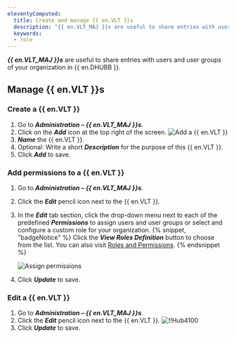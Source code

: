 ```yaml
---
eleventyComputed:
  title: Create and manage {{ en.VLT }}s
  description: "{{ en.VLT_MAJ }}s are useful to share entries with users and user groups of your organization in {{ en.DHUBB }}."
  keywords:
  - role
---
```

***{{ en.VLT_MAJ }}s*** are useful to share entries with users and user groups of your organization in {{ en.DHUBB }}.

## Manage {{ en.VLT }}s

### Create a {{ en.VLT }}

1. Go to ***Administration – {{ en.VLT_MAJ }}s***.
1. Click on the ***Add*** icon at the top right of the screen.
![Add a {{ en.VLT }}](https://cdnweb.devolutions.net/docs/docs_en_hub_Hub4098.png)
1. ***Name*** the {{ en.VLT }}.
1. Optional: Write a short ***Description*** for the purpose of this {{ en.VLT }}.
1. Click ***Add*** to save.

### Add permissions to a {{ en.VLT }}

1. Go to ***Administration – {{ en.VLT_MAJ }}s***.
1. Click the ***Edit*** pencil icon next to the {{ en.VLT }}.
1. In the ***Edit*** tab section, click the drop-down menu next to each of the predefined ***Permissions*** to assign users and user groups or select and configure a custom role for your organization.
   {% snippet, "badgeNotice" %}
   Click the ***View Roles Definition*** button to choose from the list. You can also visit [Roles and Permissions](/hub/web-interface/administration/configuration-security/system-permissions/roles-permissions/).
   {% endsnippet %}

   ![Assign permissions](https://cdnweb.devolutions.net/docs/docs_en_hub_Hub2347.png)

4. Click ***Update*** to save.

### Edit a {{ en.VLT }}

1. Go to ***Administration – {{ en.VLT_MAJ }}s***.
1. Click the ***Edit*** pencil icon next to the {{ en.VLT }}.
![!!Hub4100](https://cdnweb.devolutions.net/docs/docs_en_hub_Hub4100.png)
1. Click ***Update*** to save.
